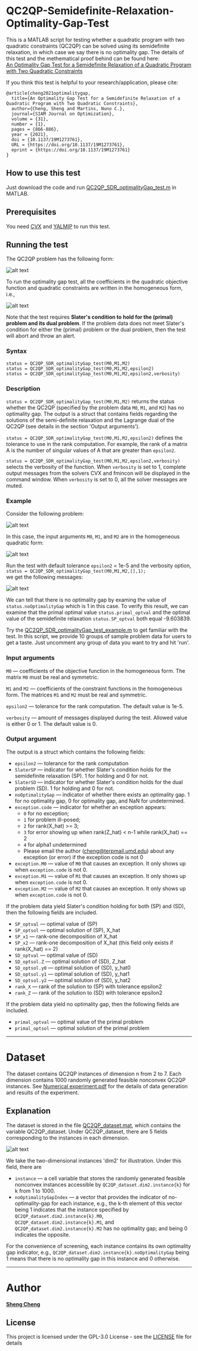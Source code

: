 # QC2QP-Semidefinite-Relaxation-Optimality-Gap-Test
This is a MATLAB script for testing whether a quadratic program with two quadratic constraints (QC2QP) can be solved using its semidefinite relaxation, in which case we say there is no optimality gap. The details of this test and the methematical proof behind can be found here:<br />
[An Optimality Gap Test for a Semidefinite Relaxation of a Quadratic Program with Two Quadratic Constraints](https://epubs.siam.org/doi/abs/10.1137/19M1273761)<br />

If you think this test is helpful to your research/application, please cite:<br />
```
@article{cheng2021optimalitygap,
  title={An Optimality Gap Test for a Semidefinite Relaxation of a Quadratic Program with Two Quadratic Constraints},
  author={Cheng, Sheng and Martins, Nuno C.},
  journal={SIAM Journal on Optimization},
  volume = {31},
  number = {1},
  pages = {866-886},
  year = {2021},
  doi = {10.1137/19M1273761},
  URL = {https://doi.org/10.1137/19M1273761},
  eprint = {https://doi.org/10.1137/19M1273761}
}
```

## How to use this test

Just download the code and run [QC2QP_SDR_optimalityGap_test.m](https://github.com/Sheng-Cheng/QC2QP-SDR-Optimality-Gap-Test/blob/master/QC2QP_SDR_optimalityGap_test.m) in MATLAB.

## Prerequisites

You need [CVX](http://cvxr.com/cvx/) and [YALMIP](https://yalmip.github.io/) to run this test.



## Running the test
The QC2QP problem has the following form:

![alt text][image1]

[image1]: https://github.com/Sheng-Cheng/QC2QP-SDR-Optimality-Gap-Test/blob/master/images/optimization%20problem.png "QC2QP problem"

To run the optimality gap test, all the coefficients in the quadratic objective function and quadratic constraints are written in the homogeneous form, i.e., 

![alt text][image2]

[image2]: https://github.com/Sheng-Cheng/QC2QP-SDR-Optimality-Gap-Test/blob/master/images/homogeneous%20quadratic%20form.png "Homogeneous quadratic form"

Note that the test requires **Slater's condition to hold for the (primal) problem and its dual problem**. If the problem data does not meet Slater's condition for either the (primal) problem or the dual problem, then the test will abort and throw an alert.


### Syntax

`status = QC2QP_SDR_optimalityGap_test(M0,M1,M2)` <br />
`status = QC2QP_SDR_optimalityGap_test(M0,M1,M2,epsilon2)` <br />
`status = QC2QP_SDR_optimalityGap_test(M0,M1,M2,epsilon2,verbosity)` <br />

### Description
`status = QC2QP_SDR_optimalityGap_test(M0,M1,M2)` returns the status whether the QC2QP (specified by the problem data `M0`, `M1`, and `M2`) has no optimality gap. The output is a struct that contains fields regarding the solutions of the semi-definite relaxation and the Lagrange dual of the QC2QP (see details in the section 'Output arguments'). 

`status = QC2QP_SDR_optimalityGap_test(M0,M1,M2,epsilon2)` defines the tolerance to use in the rank computation. For example, the rank of a matrix A is the number of singular values of A that are greater than `epsilon2`. 

`status = QC2QP_SDR_optimalityGap_test(M0,M1,M2,epsilon2,verbosity)` selects the verbosity of the function. When `verbosity` is set to 1, complete output messages from the solvers CVX and fmincon will be displayed in the command window. When `verbosity` is set to 0, all the solver messages are muted. 

### Example

Consider the following problem:

![alt text][image3]

[image3]: https://github.com/Sheng-Cheng/QC2QP-SDR-Optimality-Gap-Test/blob/master/images/Example%20problem.png "Example problem"

In this case, the input arguments `M0`, `M1`, and `M2` are in the homogeneous quadratic form:

![alt text][image4]

[image4]: https://github.com/Sheng-Cheng/QC2QP-SDR-Optimality-Gap-Test/blob/master/images/Example%20homogeneous%20data.png "Example data"

Run the test with default tolerance `epsilon2` = 1e-5 and the verbosity option, <br />`status = QC2QP_SDR_optimalityGap_test(M0,M1,M2,[],1);` <br /> we get the following messages:

![alt text][image5]

[image5]: https://github.com/Sheng-Cheng/QC2QP-SDR-Optimality-Gap-Test/blob/master/images/MATLAB%20output%20message.png "MATLAB output message"

We can tell that there is no optimality gap by examing the value of `status.noOptimalityGap` which is 1 in this case. To verify this result, we can examine that the primal optimal value `status.primal_optval` and the optimal value of the semidefinite relaxation `status.SP_optval` both equal -9.603839.

Try the [QC2QP\_SDR_optimalityGap\_test\_example.m](https://github.com/Sheng-Cheng/QC2QP-SDR-Optimality-Gap-Test/blob/master/QC2QP_SDR_optimalityGap_test_example.m) to get familiar with the test. In this script, we provide 10 groups of sample problem data for users to get a taste. Just uncomment any group of data you want to try and hit 'run'.

### Input arguments
`M0` &mdash; coefficients of the objective function in the homogeneous form. The matrix `M0` must be real and symmetric.

`M1` and `M2` &mdash; coefficients of the constraint functions in the homogeneous form. The matrices `M1` and `M2` must be real and symmetric.

`epsilon2` &mdash; tolerance for the rank computation. The default value is 1e-5.

`verbosity` &mdash; amount of messages displayed during the test. Allowed value is either 0 or 1. The default value is 0.

### Output argument
The output is a struct which contains the following fields:

* `epsilon2` &mdash; tolerance for the rank computation
* `SlaterSP` &mdash; indicator for whether Slater's condition holds for the semidefinite relaxation (SP). 1 for holding and 0 for not.
* `SlaterSD` &mdash; indicator for whether Slater's condition holds for the dual problem (SD). 1 for holding and 0 for not.
* `noOptimalityGap` &mdash; indicator of whether there exists an optimality gap. 1 for no optimality gap, 0 for optimality gap, and NaN for undetermined.
* `exception.code` &mdash; indicator for whether an exception appears:
  * `0` for no exception;
  * `1` for problem ill-posed;
  * `2` for rank(X_hat) >= 3;
  * `3` for error showing up when rank(Z_hat) < n-1 while rank(X_hat) == 2
  * `4` for alpha1 undetermined
  * Please email the author (cheng@terpmail.umd.edu) about any exception (or error) if the exception code is not 0
* `exception.M0` &mdash; value of `M0` that causes an exception. It only shows up when `exception.code` is not 0.
* `exception.M1` &mdash; value of `M1` that causes an exception. It only shows up when `exception.code` is not 0.
* `exception.M2` &mdash; value of `M2` that causes an exception. It only shows up when `exception.code` is not 0.

If the problem data yield Slater's condition holding for both (SP) and (SD), then the following fields are included.

* `SP_optval` &mdash; optimal value of (SP)
* `SP_optsol` &mdash; optimal solution of (SP), X\_hat
* `SP_x1` &mdash; rank-one decomposition of X\_hat
* `SP_x2` &mdash; rank-one decomposition of X\_hat (this field only exists if rank(X\_hat) == 2)
* `SD_optval` &mdash; optimal value of (SD)
* `SD_optsol.Z` &mdash; optimal solution of (SD), Z\_hat
* `SD_optsol.y0` &mdash; optimal solution of (SD), y\_hat0
* `SD_optsol.y1` &mdash; optimal solution of (SD), y\_hat1
* `SD_optsol.y2` &mdash; optimal solution of (SD), y\_hat2
* `rank_X` &mdash; rank of the solution to (SP) with tolerance epsilon2
* `rank_Z` &mdash; rank of the solution to (SD) with tolerance epsilon2

If the problem data yield no optimality gap, then the following fields are included.

* `primal_optval` &mdash; optimal value of the primal problem
* `primal_optsol` &mdash; optimal solution of the primal problem

---

# Dataset

The dataset contains QC2QP instances of dimension n from 2 to 7. Each dimension contains 1000 randomly generated feasible nonconvex QC2QP instances. See [Numerical experiment.pdf](https://github.com/Sheng-Cheng/QC2QP-SDR-Optimality-Gap-Test/blob/master/Numerical%20experiment.pdf) for the details of data generation and results of the experiment.

## Explanation

The dataset is stored in the file [QC2QP_dataset.mat](https://github.com/Sheng-Cheng/QC2QP-SDR-Optimality-Gap-Test/blob/master/QC2QP_dataset.mat), which contains the variable QC2QP_dataset. Under QC2QP_dataset, there are 5 fields corresponding to the instances in each dimension.

![alt text][image6]

[image6]: https://github.com/Sheng-Cheng/QC2QP-SDR-Optimality-Gap-Test/blob/master/images/field_dim.png "QC2QP_dataset"

We take the two-dimensional instances 'dim2' for illustration. Under this field, there are 
* `instance` &mdash; a cell variable that stores the randomly generated feasible nonconvex instances accessible by `QC2QP_dataset.dim2.instance{k}` for k from 1 to 1000.
* `noOptimalityGapIndex` &mdash; a vector that provides the indicator of no-optimality-gap for each instance, e.g., the k-th element of this vector being 1 indicates that the instance specified by `QC2QP_dataset.dim2.instance{k}.M0`, `QC2QP_dataset.dim2.instance{k}.M1`, and `QC2QP_dataset.dim2.instance{k}.M2` has no optimality gap; and being 0 indicates the opposite. <br />

For the convenience of screening, each instance contains its own optimality gap indicator, e.g., `QC2QP_dataset.dim2.instance{k}.noOptimalityGap` being 1 means that there is no optimality gap in this instance and 0 otherwise.

---

# Author

**[Sheng Cheng](https://terpconnect.umd.edu/~cheng)**

## License

This project is licensed under the GPL-3.0 License - see the [LICENSE](LICENSE) file for details

